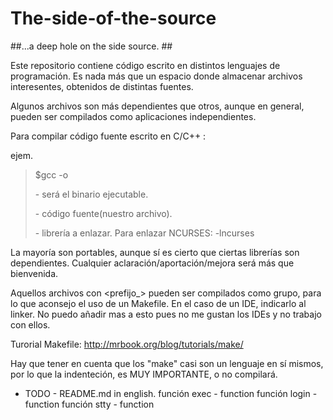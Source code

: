 # The-side-of-the-source #
##...a deep hole on the side source. ##

Este repositorio contiene código escrito en distintos lenguajes de programación.
Es nada más que un espacio donde almacenar archivos interesentes, obtenidos de
distintas fuentes.

Algunos archivos son más dependientes que otros, aunque en general, pueden ser
compilados como aplicaciones independientes.

Para compilar código fuente escrito en C/C++ :

ejem.

> $gcc -o <objeto> <source> <linker>
>
> <objeto> - será el binario ejecutable.
>
> <source> - código fuente(nuestro archivo).
>
> <linker> - librería a enlazar. Para enlazar NCURSES: -lncurses

La mayoría son portables, aunque sí es cierto que ciertas librerías son dependientes.
Cualquier aclaración/aportación/mejora será más que bienvenida.

Aquellos archivos con <prefijo_> pueden ser compilados como grupo, para
lo que aconsejo el uso de un Makefile. 
En el caso de un IDE, indicarlo al linker. No puedo añadir mas a esto pues no 
me gustan los IDEs y no trabajo con ellos.

Turorial Makefile: http://mrbook.org/blog/tutorials/make/

Hay que tener en cuenta que los "make" casi son un lenguaje en sí mismos, por lo que
la indenteción, es MUY IMPORTANTE, o no compilará.



*    TODO - README.md in english.
            función exec - function 
            función login - function
            función stty - function

